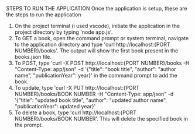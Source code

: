 STEPS TO RUN THE APPLICATION
Once the application is setup, these are the steps to run the application
1. On the project terminal (i used vscode), initiate the application in the project directory by typing 'node app.js'.
2. To GET a book, open the command prompt or system terminal, navigate to the application directory and type 'curl http://localhost:{PORT NUMBER}/books'. The output will show the first book present in the books.json file.
3. To POST, type 'curl -X POST http://localhost:{PORT NUMBER}/books -H "Content-Type: app/json" -d '{"title": "book title", "author": "author name", "publicationYear": year}' in the command prompt to add the book.
4. To update, type 'curl -X PUT http://localhost:{PORT NUMBER}/books/BOOK NUMBER -H "Content-Type: app/json" -d '{"title": "updated book title", "author": "updated author name", "publicationYear": updated year}'
5. To delete a book, type 'curl http://localhost:{PORT NUMBER}/books/BOOK NUMBER'. This will delete the specified book in the prompt.
